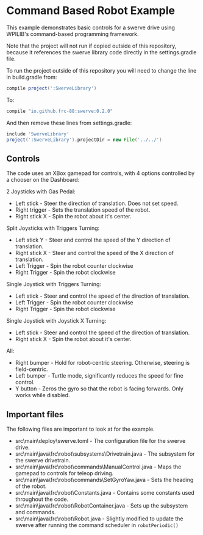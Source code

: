 # Command Based Robot Example

This example demonstrates basic controls for a swerve drive using WPILIB's command-based
programming framework.

Note that the project will not run if copied outside of this repository, because it references the
swerve library code directly in the settings.gradle file.

To run the project outside of this repository you will need to change the line in build.gradle from:

```groovy
compile project(':SwerveLibrary')
```

To:

```groovy
compile "io.github.frc-88:swerve:0.2.0"
```

And then remove these lines from settings.gradle:

```groovy
include 'SwerveLibrary'
project(':SwerveLibrary').projectDir = new File('../../')
```

## Controls

The code uses an XBox gamepad for controls, with 4 options controlled by a chooser on the Dashboard:

2 Joysticks with Gas Pedal:
 * Left stick - Steer the direction of translation. Does not set speed.
 * Right trigger - Sets the translation speed of the robot.
 * Right stick X - Spin the robot about it's center.

Split Joysticks with Triggers Turning:
 * Left stick Y - Steer and control the speed of the Y direction of translation.
 * Right stick X - Steer and control the speed of the X direction of translation.
 * Left Trigger - Spin the robot counter clockwise
 * Right Trigger - Spin the robot clockwise

Single Joystick with Triggers Turning:
 * Left stick - Steer and control the speed of the direction of translation.
 * Left Trigger - Spin the robot counter clockwise
 * Right Trigger - Spin the robot clockwise

Single Joystick with Joystick X Turning:
 * Left stick - Steer and control the speed of the direction of translation.
 * Right stick X - Spin the robot about it's center.

All:
 * Right bumper - Hold for robot-centric steering. Otherwise, steering is field-centric.
 * Left bumper - Turtle mode, significantly reduces the speed for fine control.
 * Y button - Zeros the gyro so that the robot is facing forwards. Only works while disabled.

## Important files

The following files are important to look at for the example.

* src\main\deploy\swerve.toml - The configuration file for the swerve drive.
* src\main\java\frc\robot\subsystems\Drivetrain.java - The subsystem for the swerve drivetrain.
* src\main\java\frc\robot\commands\ManualControl.java - Maps the gamepad to controls for teleop driving.
* src\main\java\frc\robot\commands\SetGyroYaw.java - Sets the heading of the robot.
* src\main\java\frc\robot\Constants.java - Contains some constants used throughout the code.
* src\main\java\frc\robot\RobotContainer.java - Sets up the subsystem and commands.
* src\main\java\frc\robot\Robot.java - Slightly modified to update the swerve after running the command scheduler in `robotPeriodic()`
